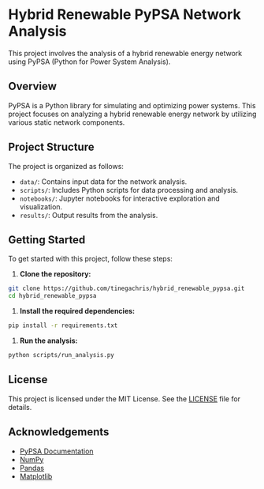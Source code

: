 # Hybrid Renewable PyPSA Network Analysis

This project involves the analysis of a hybrid renewable energy network using PyPSA (Python for Power System Analysis).

## Overview

PyPSA is a Python library for simulating and optimizing power systems. This project focuses on analyzing a hybrid renewable energy network by utilizing various static network components.

## Project Structure

The project is organized as follows:

- `data/`: Contains input data for the network analysis.
- `scripts/`: Includes Python scripts for data processing and analysis.
- `notebooks/`: Jupyter notebooks for interactive exploration and visualization.
- `results/`: Output results from the analysis.

## Getting Started

To get started with this project, follow these steps:

1. **Clone the repository:**

  ```sh
  git clone https://github.com/tinegachris/hybrid_renewable_pypsa.git
  cd hybrid_renewable_pypsa
  ```

1. **Install the required dependencies:**

  ```sh
  pip install -r requirements.txt
  ```

1. **Run the analysis:**

  ```sh
  python scripts/run_analysis.py
  ```

## License

This project is licensed under the MIT License. See the [LICENSE](LICENSE) file for details.

## Acknowledgements

- [PyPSA Documentation](https://pypsa.readthedocs.io/en/latest/)
- [NumPy](https://numpy.org/)
- [Pandas](https://pandas.pydata.org/)
- [Matplotlib](https://matplotlib.org/)
